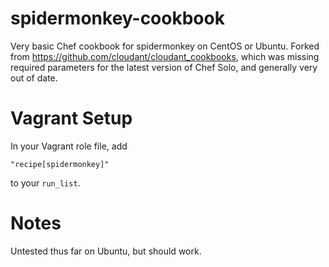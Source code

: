 spidermonkey-cookbook
=====================

Very basic Chef cookbook for spidermonkey on CentOS or Ubuntu. Forked from <https://github.com/cloudant/cloudant_cookbooks>, which was missing required parameters for the latest version of Chef Solo, and generally very out of date. 

Vagrant Setup 
=============

In your Vagrant role file, add

    "recipe[spidermonkey]"
    
to your `run_list`.

Notes
=====

Untested thus far on Ubuntu, but should work.
